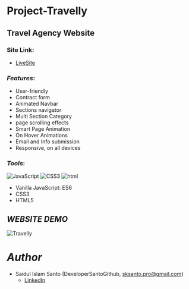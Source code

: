 # Project-Travelly
## Travel Agency Website

### Site Link:
- [LiveSite](https://developersantogithub.github.io/Project-Travelly/)


### *Features*:

* User-friendly 
* Contract form 
* Animated Navbar
* Sections navigator
* Multi Section Category
* page scrolling effects
* Smart Page Animation
* On Hover Animations
* Email and Info submission
* Responsive, on all devices

### *Tools*: 
![JavaScript](https://user-images.githubusercontent.com/72430572/208607054-2eb2d630-61ab-4ba5-a41e-db74245806ec.png)
![CSS3](https://user-images.githubusercontent.com/72430572/208829969-897cf45f-d6da-4200-8ac0-33d73ab58417.png)
![html](https://user-images.githubusercontent.com/72430572/208606664-b2c0a15c-e3be-4864-953a-cb2672851d36.png)
</br>
* Vanilla JavaScript: ES6 
* CSS3
* HTML5


## *WEBSITE DEMO*
![Travelly](https://user-images.githubusercontent.com/72430572/208879261-648fd4cd-c87e-4a33-9701-49153fd5b819.png)


# *Author*

* Saidul Islam Santo (DeveloperSantoGithub, sksanto.pro@gmail.com)
  - [LinkedIn](https://www.linkedin.com/in/saidul-islam-santo/)
